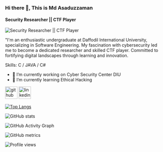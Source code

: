 ### Hi there 👋, This is Md Asaduzzaman
#### Security Researcher || CTF Player
![Security Researcher || CTF Player](https://img.freepik.com/free-photo/close-up-man-talking-phone_23-2149192121.jpg?w=1380&t=st=1691589821~exp=1691590421~hmac=22d89a43a36a39bdb222ae840c6d9221aa5773515a5f381e7dd0a76d46e09d6c)

"I'm an enthusiastic undergraduate at Daffodil International University, specializing in Software Engineering. My fascination with cybersecurity led me to become a dedicated researcher and skilled CTF player. Committed to fortifying digital landscapes through learning and innovation.

Skills: C / JAVA / C#

- 🔭 I’m currently working on Cyber Security Center DIU 
- 🌱 I’m currently learning Ethical Hacking 


[<img src='https://cdn.jsdelivr.net/npm/simple-icons@3.0.1/icons/github.svg' alt='github' height='40'>](https://github.com/https://github.com/MoAsaduzzaman)  [<img src='https://cdn.jsdelivr.net/npm/simple-icons@3.0.1/icons/linkedin.svg' alt='linkedin' height='40'>](https://www.linkedin.com/in/https://www.linkedin.com/in/md-asaduzzaman-56790324a//)  

[![Top Langs](https://github-readme-stats.vercel.app/api/top-langs/?username=https://github.com/MoAsaduzzaman)](https://github.com/anuraghazra/github-readme-stats)

![GitHub stats](https://github-readme-stats.vercel.app/api?username=https://github.com/MoAsaduzzaman&show_icons=true)  

![GitHub Activity Graph](https://activity-graph.herokuapp.com/graph?username=https://github.com/MoAsaduzzaman)  

![GitHub metrics](https://metrics.lecoq.io/https://github.com/MoAsaduzzaman)  

![Profile views](https://gpvc.arturio.dev/https://github.com/MoAsaduzzaman)  
